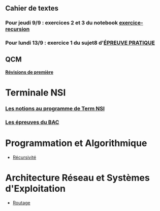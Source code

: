 ## Cahier de textes
### Pour jeudi 9/9 : exercices 2 et 3 du notebook [exercice-recursion](https://github.com/thfruchart/tnsi/blob/main/01/exercices_recursion.ipynb)
### Pour lundi 13/9 : exercice 1 du sujet8 d'[ÉPREUVE PRATIQUE](https://github.com/thfruchart/tnsi/blob/main/Epreuve_Pratique/Sujet8.ipynb)
## QCM
#### [Révisions de première](https://genumsi.inria.fr/qcm.php?h=9428efc5541a76c91fc75d41151c85a5)

# Terminale NSI
### [Les notions au programme de Term NSI](https://github.com/thfruchart/tnsi/blob/main/NSI-entr%C3%A9es-pr%C3%A9pond%C3%A9rantes.pdf)
### [Les épreuves du BAC](https://github.com/thfruchart/tnsi/blob/main/D%C3%A9finition%20Epreuve%20Term.pdf)
# Programmation et Algorithmique
* [Récursivité](https://github.com/thfruchart/tnsi/tree/main/01)


# Architecture Réseau et Systèmes d'Exploitation
* [Routage](https://github.com/thfruchart/tnsi/tree/main/23)
